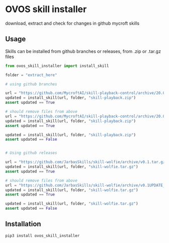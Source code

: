 # OVOS skill installer

download, extract and check for changes in github mycroft skills

## Usage

Skills can be installed from github branches or releases, from .zip or .tar.gz files

```python
from ovos_skill_installer import install_skill

folder = "extract_here"

# using github branches

url = "https://github.com/MycroftAI/skill-playback-control/archive/20.02.zip"
updated = install_skill(url, folder, "skill-playback.zip")
assert updated == True

# should remove files from above
url = "https://github.com/MycroftAI/skill-playback-control/archive/20.08.zip"
updated = install_skill(url, folder, "skill-playback.zip")
assert updated == True

updated = install_skill(url, folder, "skill-playback.zip")
assert updated == False


# Using github releases

url = "https://github.com/JarbasSkills/skill-wolfie/archive/v0.1.tar.gz"
updated = install_skill(url, folder, "skill-wolfie.tar.gz")
assert updated == True

# should remove files from above
url = "https://github.com/JarbasSkills/skill-wolfie/archive/v0.1UPDATE_TEST.tar.gz"
updated = install_skill(url, folder, "skill-wolfie.tar.gz")
assert updated == True

updated = install_skill(url, folder, "skill-wolfie.tar.gz")
assert updated == False
```


## Installation

```bash
pip3 install ovos_skill_installer
```
